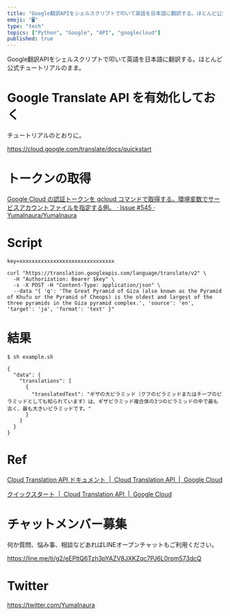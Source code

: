 ```yaml
---
title: "Google翻訳APIをシェルスクリプトで叩いて英語を日本語に翻訳する。ほとんど公式チュートリアルのまま。"
emoji: "🖥"
type: "tech"
topics: ["Python", "Google", "API", "googlecloud"]
published: true
---
```


Google翻訳APIをシェルスクリプトで叩いて英語を日本語に翻訳する。ほとんど公式チュートリアルのまま。

# Google Translate API を有効化しておく

チュートリアルのとおりに。

https://cloud.google.com/translate/docs/quickstart

# トークンの取得

[Google Cloud の認証トークンを gcloud コマンドで取得する。環境変数でサービスアカウントファイルを指定する例。 · Issue #545 · YumaInaura/YumaInaura](https://github.com/YumaInaura/YumaInaura/issues/545)

# Script

```
key=xxxxxxxxxxxxxxxxxxxxxxxxxxxxxxx

curl "https://translation.googleapis.com/language/translate/v2" \
  -H "Authorization: Bearer $key" \
  -s -X POST -H "Content-Type: application/json" \
  --data "{ 'q': 'The Great Pyramid of Giza (also known as the Pyramid of Khufu or the Pyramid of Cheops) is the oldest and largest of the three pyramids in the Giza pyramid complex.', 'source': 'en', 'target': 'ja', 'format': 'text' }"
```

# 結果

```
$ sh example.sh
```

```
{
  "data": {
    "translations": [
      {
        "translatedText": "ギザの大ピラミッド（クフのピラミッドまたはチープのピラミッドとしても知られています）は、ギザピラミッド複合体の3つのピラミッドの中で最も古く、最も大きいピラミッドです。"
      }
    ]
  }
}
```

# Ref

[Cloud Translation API ドキュメント  |  Cloud Translation API  |  Google Cloud](https://cloud.google.com/translate/docs/)

[クイックスタート  |  Cloud Translation API  |  Google Cloud](https://cloud.google.com/translate/docs/quickstart)








<!-- Update From Qiita API -->

# チャットメンバー募集


何か質問、悩み事、相談などあればLINEオープンチャットもご利用ください。

https://line.me/ti/g2/eEPltQ6Tzh3pYAZV8JXKZqc7PJ6L0rpm573dcQ





# Twitter


https://twitter.com/YumaInaura


<!-- Update From Qiita API -->


